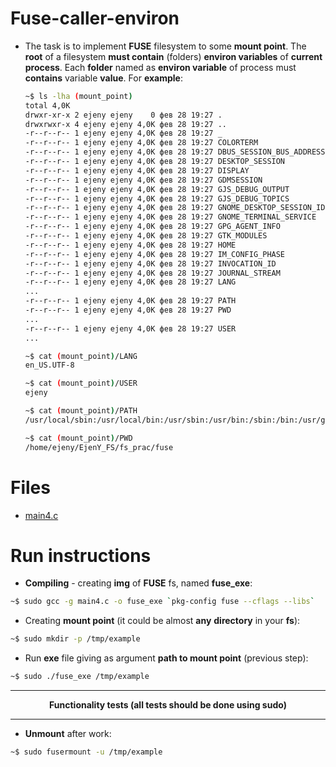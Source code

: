 # Fuse-caller-environ

* The task is to implement **FUSE** filesystem to some **mount point**. The **root** of a filesystem **must contain** (folders) **environ variables** of **current process**. 
Each **folder** named as **environ variable** of process must **contains** variable **value**. For **example**:
  ```sh
  ~$ ls -lha (mount_point)
  total 4,0K
  drwxr-xr-x 2 ejeny ejeny    0 фев 28 19:27 .
  drwxrwxr-x 4 ejeny ejeny 4,0K фев 28 19:27 ..
  -r--r--r-- 1 ejeny ejeny 4,0K фев 28 19:27 _
  -r--r--r-- 1 ejeny ejeny 4,0K фев 28 19:27 COLORTERM
  -r--r--r-- 1 ejeny ejeny 4,0K фев 28 19:27 DBUS_SESSION_BUS_ADDRESS
  -r--r--r-- 1 ejeny ejeny 4,0K фев 28 19:27 DESKTOP_SESSION
  -r--r--r-- 1 ejeny ejeny 4,0K фев 28 19:27 DISPLAY
  -r--r--r-- 1 ejeny ejeny 4,0K фев 28 19:27 GDMSESSION
  -r--r--r-- 1 ejeny ejeny 4,0K фев 28 19:27 GJS_DEBUG_OUTPUT
  -r--r--r-- 1 ejeny ejeny 4,0K фев 28 19:27 GJS_DEBUG_TOPICS
  -r--r--r-- 1 ejeny ejeny 4,0K фев 28 19:27 GNOME_DESKTOP_SESSION_ID
  -r--r--r-- 1 ejeny ejeny 4,0K фев 28 19:27 GNOME_TERMINAL_SERVICE
  -r--r--r-- 1 ejeny ejeny 4,0K фев 28 19:27 GPG_AGENT_INFO
  -r--r--r-- 1 ejeny ejeny 4,0K фев 28 19:27 GTK_MODULES
  -r--r--r-- 1 ejeny ejeny 4,0K фев 28 19:27 HOME
  -r--r--r-- 1 ejeny ejeny 4,0K фев 28 19:27 IM_CONFIG_PHASE
  -r--r--r-- 1 ejeny ejeny 4,0K фев 28 19:27 INVOCATION_ID
  -r--r--r-- 1 ejeny ejeny 4,0K фев 28 19:27 JOURNAL_STREAM
  -r--r--r-- 1 ejeny ejeny 4,0K фев 28 19:27 LANG
  ...
  -r--r--r-- 1 ejeny ejeny 4,0K фев 28 19:27 PATH
  -r--r--r-- 1 ejeny ejeny 4,0K фев 28 19:27 PWD
  ...
  -r--r--r-- 1 ejeny ejeny 4,0K фев 28 19:27 USER
  ...
  
  ~$ cat (mount_point)/LANG 
  en_US.UTF-8
  
  ~$ cat (mount_point)/USER
  ejeny
  
  ~$ cat (mount_point)/PATH
  /usr/local/sbin:/usr/local/bin:/usr/sbin:/usr/bin:/sbin:/bin:/usr/games:/usr/local/games:/snap/bin
  
  ~$ cat (mount_point)/PWD
  /home/ejeny/EjenY_FS/fs_prac/fuse
  ```
  
# Files
* [main4.c](https://github.com/EjenY-Poltavchiny/Filesystems-prac/blob/main/fuse-caller-env/main4.c)
  
# Run instructions 
* **Compiling** - creating **img** of **FUSE** fs, named **fuse_exe**:
```sh
~$ sudo gcc -g main4.c -o fuse_exe `pkg-config fuse --cflags --libs`
```
* Creating **mount point** (it could be almost **any** **directory** in your **fs**):
```sh
~$ sudo mkdir -p /tmp/example
```
* Run **exe** file giving as argument **path to mount point** (previous step):
```sh
~$ sudo ./fuse_exe /tmp/example
```
----
$$\textbf{Functionality tests (all tests should be done using sudo)}$$

----
* **Unmount** after work:
```sh
~$ sudo fusermount -u /tmp/example
```
  

